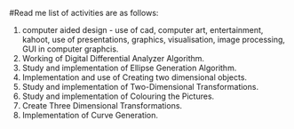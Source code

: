 #Read me
list of activities are as follows:
1. computer aided design - use of cad, computer art, entertainment, kahoot, use of presentations, graphics, visualisation, image processing, GUI in computer graphcis.
2. Working of Digital Differential Analyzer Algorithm.
3. Study and implementation of Ellipse Generation Algorithm.
4. Implementation and use of Creating two dimensional objects.
5. Study and implementation of Two-Dimensional Transformations.
6. Study and implementation of Colouring the Pictures.
7. Create Three Dimensional Transformations.
8. Implementation of Curve Generation.
